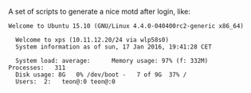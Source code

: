 A set of scripts to generate a nice motd after login, like:

```
Welcome to Ubuntu 15.10 (GNU/Linux 4.4.0-040400rc2-generic x86_64)

  Welcome to xps (10.11.12.20/24 via wlp58s0)
  System information as of sun, 17 Jan 2016, 19:41:28 CET

  System load: average:      Memory usage: 97% (f: 332M)     Processes:   311
  Disk usage: 8G   0% /dev/boot -   7 of 9G  37% /
  Users:  2:   teon@:0 teon@:0
  ```
